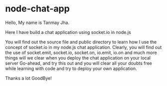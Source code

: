 # node-chat-app

Hello, My name is Tanmay Jha.

Here I have build a chat application using socket.io in node.js

You will find out the source file and public directory to learn how I use the concept of socket.io in my node.js chat application.
Clearly, you will find out the use of socket.emit, socket.io, socket.on, io.emit, io.on and much more things will we clear when you deploy the chat application on your local server
Go-ahead, and try this out and you will clear all your doubts free while learning with code and try to deploy your own application.

Thanks a lot
GoodBye!

